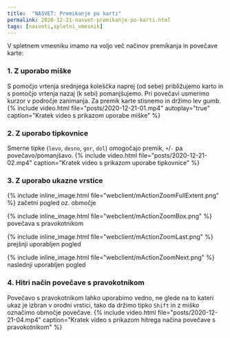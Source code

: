 ```yaml
---
title:  "NASVET: Premikanje po karti"
permalink: 2020-12-21-nasvet-premikanje-po-karti.html
tags: [nasveti,spletni_vmesnik]
---
```


V spletnem vmesniku imamo na voljo več načinov premikanja in povečave karte:
### 1. Z uporabo miške
S pomočjo vrtenja srednjega koleščka naprej (od sebe) približujemo karto in s pomočjo vrtenja nazaj (k sebi) pomanjšujemo. Pri povečavi 
usmerimo kurzor v področje zanimanja. Za premik karte stisnemo in držimo lev gumb.
{% include video.html file="posts/2020-12-21-01.mp4" autoplay="true" caption="Kratek video s prikazom uporabe miške" %}
### 2. Z uporabo tipkovnice
Smerne tipke (`levo`, `desno`, `gor`, `dol`) omogočajo premik, `+`/`-` pa povečavo/pomanjšavo.
{% include video.html file="posts/2020-12-21-02.mp4" caption="Kratek video s prikazom uporabe tipkovnice" %}
### 3. Z uporabo ukazne vrstice
{% include inline_image.html file="webclient/mActionZoomFullExtent.png" %} začetni pogled oz. območje

{% include inline_image.html file="webclient/mActionZoomBox.png" %} povečava s pravokotnikom

{% include inline_image.html file="webclient/mActionZoomLast.png" %} prejšnji uporabljen pogled

{% include inline_image.html file="webclient/mActionZoomNext.png" %} naslednji uporabljen pogled
### 4. Hitri način povečave s pravokotnikom
Povečavo s pravokotnikom lahko uporabimo vedno, ne glede na to kateri ukaz je izbran v orodni vrstici, tako da držimo 
tipko `Shift` in z miško označimo območje povečave.
{% include video.html file="posts/2020-12-21-04.mp4" caption="Kratek video s prikazom hitrega načina povečave s pravokotnikom" %}

